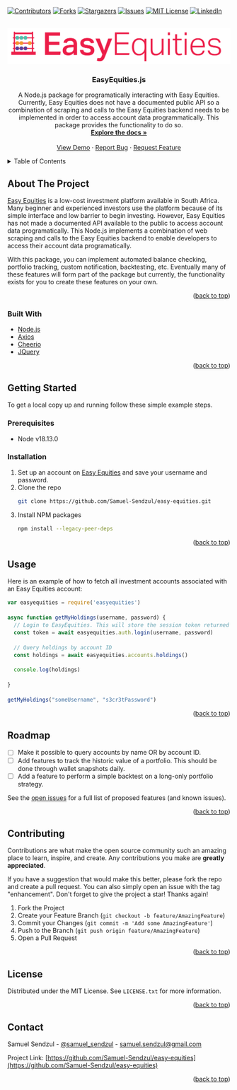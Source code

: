<div id="top"></div>


[![Contributors][contributors-shield]][contributors-url]
[![Forks][forks-shield]][forks-url]
[![Stargazers][stars-shield]][stars-url]
[![Issues][issues-shield]][issues-url]
[![MIT License][license-shield]][license-url]
[![LinkedIn][linkedin-shield]][linkedin-url]



<!-- PROJECT LOGO -->
<br />
<div align="center">
  <a href="https://github.com/Samuel-Sendzul/easy-equities">
    <img src="assets/logo.webp" alt="Logo" width="507" height="80">
  </a>

<h3 align="center">EasyEquities.js</h3>

  <p align="center">
    A Node.js package for programatically interacting with Easy Equities. Currently, Easy Equities does not have a documented public API so a combination of scraping and calls to the Easy
    Equities backend needs to be implemented in order to access account data programmatically. This package provides the functionality to do so.
    <br />
    <a href="https://github.com/Samuel-Sendzul/easy-equities"><strong>Explore the docs »</strong></a>
    <br />
    <br />
    <a href="https://github.com/Samuel-Sendzul/easy-equities">View Demo</a>
    ·
    <a href="https://github.com/Samuel-Sendzul/easy-equities/issues">Report Bug</a>
    ·
    <a href="https://github.com/Samuel-Sendzul/easy-equities/issues">Request Feature</a>
  </p>
</div>



<!-- TABLE OF CONTENTS -->
<details>
  <summary>Table of Contents</summary>
  <ol>
    <li>
      <a href="#about-the-project">About The Project</a>
      <ul>
        <li><a href="#built-with">Built With</a></li>
      </ul>
    </li>
    <li>
      <a href="#getting-started">Getting Started</a>
      <ul>
        <li><a href="#prerequisites">Prerequisites</a></li>
        <li><a href="#installation">Installation</a></li>
      </ul>
    </li>
    <li><a href="#usage">Usage</a></li>
    <li><a href="#roadmap">Roadmap</a></li>
    <li><a href="#contributing">Contributing</a></li>
    <li><a href="#license">License</a></li>
    <li><a href="#contact">Contact</a></li>
  </ol>
</details>



<!-- ABOUT THE PROJECT -->
## About The Project

[Easy Equities](https://www.easyequities.co.za/) is a low-cost investment platform available in South Africa. Many beginner and experienced investors use the platform because of its simple interface and low barrier to begin investing. However, Easy Equities has not made a documented API available to the public to access account data programatically. This Node.js implements a combination of web scraping and calls to the Easy Equities backend to enable developers to access their account data programatically.

With this package, you can implement automated balance checking, portfolio tracking, custom notification, backtesting, etc. Eventually many of these features will form part of the package but currently, the functionality exists for you to create these features on your own.

<p align="right">(<a href="#top">back to top</a>)</p>



### Built With

* [Node.js](https://nodejs.org/en/)
* [Axios](https://axios-http.com/docs/intro)
* [Cheerio](https://cheerio.js.org/)
* [JQuery](https://jquery.com)

<p align="right">(<a href="#top">back to top</a>)</p>



<!-- GETTING STARTED -->
## Getting Started

To get a local copy up and running follow these simple example steps.

### Prerequisites

* Node v18.13.0

### Installation

1. Set up an account on [Easy Equities](https://www.easyequities.co.za/) and save your username and password.
2. Clone the repo
   ```sh
   git clone https://github.com/Samuel-Sendzul/easy-equities.git
   ```
3. Install NPM packages
   ```sh
   npm install --legacy-peer-deps
   ```

<p align="right">(<a href="#top">back to top</a>)</p>



<!-- USAGE EXAMPLES -->
## Usage

Here is an example of how to fetch all investment accounts associated with an Easy Equities account:


```javascript
var easyequities = require('easyequities')

async function getMyHoldings(username, password) {
  // Login to EasyEquities. This will store the session token returned from EasyEquities in the auth module
  const token = await easyequities.auth.login(username, password)

  // Query holdings by account ID
  const holdings = await easyequities.accounts.holdings()

  console.log(holdings)

}

getMyHoldings("someUsername", "s3cr3tPassword")

```

<p align="right">(<a href="#top">back to top</a>)</p>



<!-- ROADMAP -->
## Roadmap

- [ ] Make it possible to query accounts by name OR by account ID.
- [ ] Add features to track the historic value of a portfolio. This should be done through wallet snapshots daily.
- [ ] Add a feature to perform a simple backtest on a long-only portfolio strategy.

See the [open issues](https://github.com/Samuel-Sendzul/easy-equities/repo_name/issues) for a full list of proposed features (and known issues).

<p align="right">(<a href="#top">back to top</a>)</p>



<!-- CONTRIBUTING -->
## Contributing

Contributions are what make the open source community such an amazing place to learn, inspire, and create. Any contributions you make are **greatly appreciated**.

If you have a suggestion that would make this better, please fork the repo and create a pull request. You can also simply open an issue with the tag "enhancement".
Don't forget to give the project a star! Thanks again!

1. Fork the Project
2. Create your Feature Branch (`git checkout -b feature/AmazingFeature`)
3. Commit your Changes (`git commit -m 'Add some AmazingFeature'`)
4. Push to the Branch (`git push origin feature/AmazingFeature`)
5. Open a Pull Request

<p align="right">(<a href="#top">back to top</a>)</p>



<!-- LICENSE -->
## License

Distributed under the MIT License. See `LICENSE.txt` for more information.

<p align="right">(<a href="#top">back to top</a>)</p>



<!-- CONTACT -->
## Contact

Samuel Sendzul - [@samuel_sendzul](https://twitter.com/samuel_sendzul) - samuel.sendzul@gmail.com

Project Link: [https://github.com/Samuel-Sendzul/easy-equities](https://github.com/Samuel-Sendzul/easy-equities)

<p align="right">(<a href="#top">back to top</a>)</p>



<!-- MARKDOWN LINKS & IMAGES -->
<!-- https://www.markdownguide.org/basic-syntax/#reference-style-links -->
[contributors-shield]: https://img.shields.io/github/contributors/Samuel-Sendzul/easy-equities.svg?style=for-the-badge
[contributors-url]: https://github.com/Samuel-Sendzul/easy-equities/graphs/contributors
[forks-shield]: https://img.shields.io/github/forks/Samuel-Sendzul/easy-equities.svg?style=for-the-badge
[forks-url]: https://github.com/Samuel-Sendzul/easy-equities/network/members
[stars-shield]: https://img.shields.io/github/stars/Samuel-Sendzul/easy-equities.svg?style=for-the-badge
[stars-url]: https://github.com/Samuel-Sendzul/easy-equities/stargazers
[issues-shield]: https://img.shields.io/github/issues/Samuel-Sendzul/easy-equities.svg?style=for-the-badge
[issues-url]: https://github.com/Samuel-Sendzul/easy-equities/issues
[license-shield]: https://img.shields.io/github/license/Samuel-Sendzul/easy-equities.svg?style=for-the-badge
[license-url]: https://github.com/Samuel-Sendzul/easy-equities/blob/main/LICENSE.txt
[linkedin-shield]: https://img.shields.io/badge/-LinkedIn-black.svg?style=for-the-badge&logo=linkedin&colorB=555
[linkedin-url]: https://linkedin.com/in/samuel-sendzul